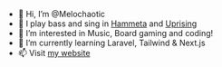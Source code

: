 - 👋 Hi, I’m @Melochaotic
- 🎸 I play bass and sing in [Hammeta](https://www.hammetaband.com/) and [Uprising](https://uprisingrocks.com/)
- 👀 I’m interested in Music, Board gaming and coding!
- 🌱 I’m currently learning Laravel, Tailwind & Next.js
- 📫 Visit [my website](https://melochaotic.co.uk)

<!---
GingerNinjaNicko/GingerNinjaNicko is a ✨ special ✨ repository because its `README.md` (this file) appears on your GitHub profile.
You can click the Preview link to take a look at your changes.
--->
